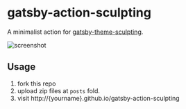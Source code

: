# gatsby-action-sculpting

A minimalist action for
[gatsby-theme-sculpting](https://github.com/suziwen/gatsby-theme-sculpting).


![screenshot](https://github.com/suziwen/gatsby-theme-sculpting/blob/master/screenshot.png)


## Usage

1. fork this repo
2. upload zip files at `posts` fold.
3. visit http://{yourname}.github.io/gatsby-action-sculpting
